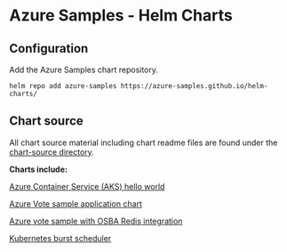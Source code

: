 # Azure Samples - Helm Charts

## Configuration

Add the Azure Samples chart repository.

```
helm repo add azure-samples https://azure-samples.github.io/helm-charts/
```

## Chart source

All chart source material including chart readme files are found under the [chart-source directory](/chart-source/).

**Charts include:**

[Azure Container Service (AKS) hello world](/chart-source/aks-helloworld/)

[Azure Vote sample application chart](/chart-source/azure-vote/)

[Azure vote sample with OSBA Redis integration](/chart-source/azure-vote-osba/)

[Kubernetes burst scheduler](/chart-source/burst-scheduler)